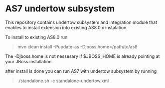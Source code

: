 AS7 undertow subsystem
========================

This repository contains undertow subsystem and integration module that enables to install extension into existing AS8.0.x instalation.

To install to existing AS8.0 run
> mvn clean install -Pupdate-as -Djboss.home=/path/to/as8

The -Djboss.home is not nessesary if $JBOSS_HOME is already pointing at your JBoss installation.

after install is done you can run AS7 with undertow subsystem by running

> ./standalone.sh -c standalone-undertow.xml


